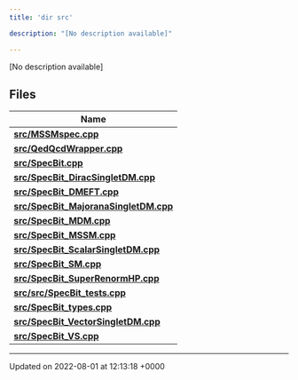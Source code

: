 ```yaml
---
title: 'dir src'

description: "[No description available]"

---
```







[No description available]

## Files

| Name           |
| -------------- |
| **[src/MSSMspec.cpp](/documentation/code/files/mssmspec_8cpp/#file-mssmspec.cpp)**  |
| **[src/QedQcdWrapper.cpp](/documentation/code/files/qedqcdwrapper_8cpp/#file-qedqcdwrapper.cpp)**  |
| **[src/SpecBit.cpp](/documentation/code/files/specbit_8cpp/#file-specbit.cpp)**  |
| **[src/SpecBit_DiracSingletDM.cpp](/documentation/code/files/specbit__diracsingletdm_8cpp/#file-specbit-diracsingletdm.cpp)**  |
| **[src/SpecBit_DMEFT.cpp](/documentation/code/files/specbit__dmeft_8cpp/#file-specbit-dmeft.cpp)**  |
| **[src/SpecBit_MajoranaSingletDM.cpp](/documentation/code/files/specbit__majoranasingletdm_8cpp/#file-specbit-majoranasingletdm.cpp)**  |
| **[src/SpecBit_MDM.cpp](/documentation/code/files/specbit__mdm_8cpp/#file-specbit-mdm.cpp)**  |
| **[src/SpecBit_MSSM.cpp](/documentation/code/files/specbit__mssm_8cpp/#file-specbit-mssm.cpp)**  |
| **[src/SpecBit_ScalarSingletDM.cpp](/documentation/code/files/specbit__scalarsingletdm_8cpp/#file-specbit-scalarsingletdm.cpp)**  |
| **[src/SpecBit_SM.cpp](/documentation/code/files/specbit__sm_8cpp/#file-specbit-sm.cpp)**  |
| **[src/SpecBit_SuperRenormHP.cpp](/documentation/code/files/specbit__superrenormhp_8cpp/#file-specbit-superrenormhp.cpp)**  |
| **[src/src/SpecBit_tests.cpp](/documentation/code/files/src_2specbit__tests_8cpp/#file-src/specbit-tests.cpp)**  |
| **[src/SpecBit_types.cpp](/documentation/code/files/specbit__types_8cpp/#file-specbit-types.cpp)**  |
| **[src/SpecBit_VectorSingletDM.cpp](/documentation/code/files/specbit__vectorsingletdm_8cpp/#file-specbit-vectorsingletdm.cpp)**  |
| **[src/SpecBit_VS.cpp](/documentation/code/files/specbit__vs_8cpp/#file-specbit-vs.cpp)**  |






-------------------------------

Updated on 2022-08-01 at 12:13:18 +0000
